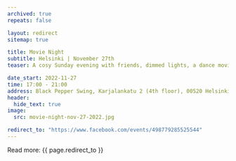 ```yaml
---
archived: true
repeats: false

layout: redirect
sitemap: true

title: Movie Night
subtitle: Helsinki | November 27th
teaser: A cosy Sunday evening with friends, dimmed lights, a dance movie and popcorn. The film on the program is Malcolm X, which is...

date_start: 2022-11-27
time: 17:00 - 21:00
address: Black Pepper Swing, Karjalankatu 2 (4th floor), 00520 Helsinki, Finland
header:
  hide_text: true
image:
  src: movie-night-nov-27-2022.jpg

redirect_to: "https://www.facebook.com/events/498779285525544"
---
```


Read more:
{{ page.redirect_to }}
